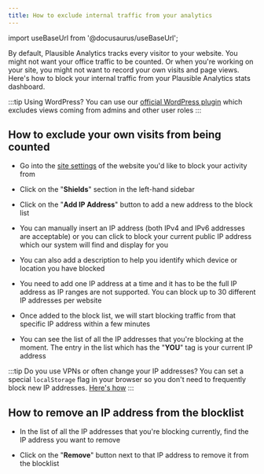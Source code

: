 ```yaml
---
title: How to exclude internal traffic from your analytics
---
```


import useBaseUrl from '@docusaurus/useBaseUrl';

By default, Plausible Analytics tracks every visitor to your website. You might not want your office traffic to be counted. Or when you're working on your site, you might not want to record your own visits and page views. Here's how to block your internal traffic from your Plausible Analytics stats dashboard.
 
:::tip Using WordPress?
You can use our [official WordPress plugin](https://plausible.io/wordpress-analytics-plugin) which excludes views coming from admins and other user roles
:::

## How to exclude your own visits from being counted

* Go into the [site settings](website-settings.md) of the website you'd like to block your activity from

* Click on the "**Shields**" section in the left-hand sidebar

* Click on the "**Add IP Address**" button to add a new address to the block list

* You can manually insert an IP address (both IPv4 and IPv6 addresses are acceptable) or you can click to block your current public IP address which our system will find and display for you

* You can also add a description to help you identify which device or location you have blocked

* You need to add one IP address at a time and it has to be the full IP address as IP ranges are not supported. You can block up to 30 different IP addresses per website
  
* Once added to the block list, we will start blocking traffic from that specific IP address within a few minutes

* You can see the list of all the IP addresses that you're blocking at the moment. The entry in the list which has the "**YOU**" tag is your current IP address 

:::tip Do you use VPNs or often change your IP addresses?
You can set a special `localStorage` flag in your browser so you don't need to frequently block new IP addresses. [Here's how](excluding-localstorage.md)
:::
  
## How to remove an IP address from the blocklist

* In the list of all the IP addresses that you're blocking currently, find the IP address you want to remove

* Click on the "**Remove**" button next to that IP address to remove it from the blocklist
